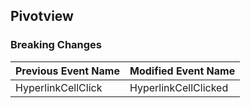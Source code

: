 ## Pivotview

### Breaking Changes

|Previous Event Name|Modified Event Name|
|-----------|-----------|
|HyperlinkCellClick|HyperlinkCellClicked|
